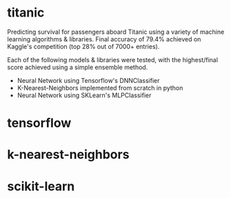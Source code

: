 # titanic
Predicting survival for passengers aboard Titanic using a variety of machine learning algorithms & libraries. Final accuracy of 79.4% achieved on Kaggle's competition (top 28% out of 7000+ entries).

Each of the following models & libraries were tested, with the highest/final score achieved using a simple ensemble method.

- Neural Network using Tensorflow's DNNClassifier
- K-Nearest-Neighbors implemented from scratch in python
- Neural Network using SKLearn's MLPClassifier

# tensorflow

# k-nearest-neighbors

# scikit-learn

